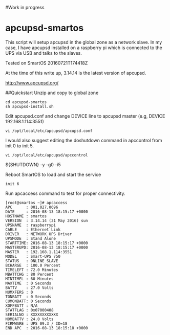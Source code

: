 #Work in progress

# apcupsd-smartos

This script will setup apcupsd in the global zone as a network slave. In my case, I have apcupsd installed on a raspberry pi which is connected to the UPS via USB and talks to the slaves.

Tested on SmartOS 20160721T174418Z

At the time of this write up, 3.14.14 is the latest version of apcupsd.

http://www.apcupsd.org/

##Quickstart
Unzip and copy to global zone
```
cd apcupsd-smartos
sh apcupsd-install.sh
```
Edit apcupsd.conf and change DEVICE line to apcupsd master (e.g, DEVICE 192.168.1.114:3551)
```
vi /opt/local/etc/apcupsd/apcupsd.conf
```
I would also suggest editing the doshutdown command in apccontrol from init 0 to init 5.
```
vi /opt/local/etc/apcupsd/apccontrol
```
${SHUTDOWN} -y -g0 -i5

Reboot SmartOS to load and start the service
```
init 6
```

Run apcaccess command to test for proper connectivity.
```
[root@smartos ~]# apcaccess
APC      : 001,027,0696
DATE     : 2016-08-13 18:15:17 +0000
HOSTNAME : smartos
VERSION  : 3.14.14 (31 May 2016) sun
UPSNAME  : raspberrypi
CABLE    : Ethernet Link
DRIVER   : NETWORK UPS Driver
UPSMODE  : Stand Alone
STARTTIME: 2016-08-13 18:15:17 +0000
MASTERUPD: 2016-08-13 18:15:17 +0000
MASTER   : 192.168.1.114:3551
MODEL    : Smart-UPS 750
STATUS   : ONLINE SLAVE
BCHARGE  : 100.0 Percent
TIMELEFT : 72.0 Minutes
MBATTCHG : 80 Percent
MINTIMEL : 60 Minutes
MAXTIME  : 0 Seconds
BATTV    : 27.0 Volts
NUMXFERS : 0
TONBATT  : 0 Seconds
CUMONBATT: 0 Seconds
XOFFBATT : N/A
STATFLAG : 0x07000408
SERIALNO : XXXXXXXXXXXX
NOMBATTV : 24.0 Volts
FIRMWARE : UPS 09.3 / ID=18
END APC  : 2016-08-13 18:15:18 +0000
```

